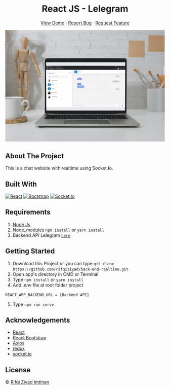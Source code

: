 <h1 align='center'>React JS - Lelegram</h1>
  <p align="center">
    <a href="link_deploy">View Demo</a>
    ·
    <a href="https://github.com/rifqiziyad/front-end-realtime/issues">Report Bug</a>
    ·
    <a href="https://github.com/rifqiziyad/front-end-realtime/pulls">Request Feature</a>
  </p>

![Image Banner](src/assets/img/banner.png)

## About The Project

This is a chat website with realtime using Socket.Io.

## Built With

[![React](https://img.shields.io/badge/React-v17.0.2-blue)](https://github.com/facebook/react)
[![Bootstrap](https://img.shields.io/badge/Bootstrap-v4.6.x-blue)](https://github.com/react-bootstrap/react-bootstrap)
[![Socket.Io](https://img.shields.io/badge/socket.io-4.0-lightgrey)](https://socket.io)

## Requirements

1. <a href="https://nodejs.org/en/download/">Node Js</a>
2. Node_modules `npm install` or `yarn install`
3. Backend API Lelegram [`here`](https://github.com/rifqiziyad/back-end-realtime)

## Getting Started

1. Download this Project or you can type `git clone https://github.com/rifqiziyad/back-end-realtime.git`
2. Open app's directory in CMD or Terminal
3. Type `npm install` or `yarn install`
4. Add .env file at root folder project

```
REACT_APP_BACKEND_URL = [Backend API]
```

5. Type `npm run serve`

## Acknowledgements

- [React](https://reactjs.org/)
- [React Bootstrap](https://react-bootstrap.github.io/)
- [Axios](https://www.npmjs.com/package/axios)
- [redux](https://redux.js.org/)
- [socket.io](https://socket.io/)

## License

© [Rifqi Ziyad Imtinan](https://github.com/rifqiziyad)
